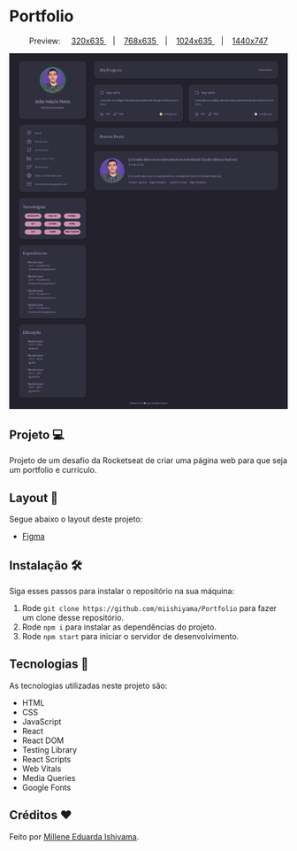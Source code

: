 # Portfolio

<p align="center">
  Preview:
    &nbsp;&nbsp;&nbsp;
  <a href="./preview/320x635">
    320x635
  </a>
    &nbsp;&nbsp;&nbsp;|&nbsp;&nbsp;&nbsp;
  <a href="./preview/768x635">
    768x635
  </a>
    &nbsp;&nbsp;&nbsp;|&nbsp;&nbsp;&nbsp;
  <a href="./preview/1024x635">
    1024x635
  </a>
    &nbsp;&nbsp;&nbsp;|&nbsp;&nbsp;&nbsp;
  <a href="./preview/1440x747">
    1440x747
  </a>
</p>

![preview](./preview/1440x747/Portfolio-1440x747.png)

## Projeto 💻
Projeto de um desafio da Rocketseat de criar uma página web para que seja um portfolio e currículo.

## Layout 🔖
Segue abaixo o layout deste projeto:
- [Figma](https://www.figma.com/file/BVX3sg9Gdds802FdI40oOw/DD-%2F-Portfolio-(Copy)?t=Qa6L6WY6NwhVr3WT-6)

## Instalação 🛠
Siga esses passos para instalar o repositório na sua máquina:
1. Rode `git clone https://github.com/miishiyama/Portfolio` para fazer um clone desse repositório.
2. Rode `npm i` para instalar as dependências do projeto.
3. Rode `npm start` para iniciar o servidor de desenvolvimento.

## Tecnologias 🚀
As tecnologias utilizadas neste projeto são:
- HTML
- CSS
- JavaScript
- React
- React DOM
- Testing Library
- React Scripts
- Web Vitals
- Media Queries
- Google Fonts

## Créditos ❤️
Feito por [Millene Eduarda Ishiyama](https://github.com/miishiyama/).
